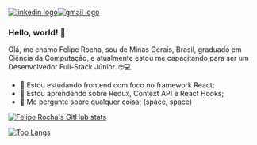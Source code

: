 <a href="https://www.linkedin.com/in/felipe-silva-rocha/">![linkedin logo](https://img.shields.io/badge/LinkedIn-0077B5?style=for-the-badge&logo=linkedin&logoColor=white)</a><a href="mailto: felipe.sr27@gmail.com"><img src="https://img.shields.io/badge/Gmail-D14836?style=for-the-badge&logo=gmail&logoColor=white" alt="gmail logo"/></a>

### Hello, world! 👋
 
Olá, me chamo Felipe Rocha, sou de Minas Gerais, Brasil, graduado em Ciência da Computação, e atualmente estou me capacitando para ser um Desenvolvedor Full-Stack Júnior. :nerd_face::computer:
 
- 🔭 Estou estudando frontend com foco no framework React;
- 🌱 Estou aprendendo sobre Redux, Context API e React Hooks;
- 💬 Me pergunte sobre qualquer coisa;
(space, space)

[![Felipe Rocha's GitHub stats](https://github-readme-stats.vercel.app/api?username=feliperocha-dev&theme=tokyonight)](https://github.com/anuraghazra/github-readme-stats)

[![Top Langs](https://github-readme-stats.vercel.app/api/top-langs/?username=feliperocha-dev&layout=compact&theme=tokyonight)](https://github.com/anuraghazra/github-readme-stats)

<!--
**feliperocha-dev/feliperocha-dev** is a ✨ _special_ ✨ repository because its `README.md` (this file) appears on your GitHub profile.

Here are some ideas to get you started:

- 🔭 I’m currently working on ...
- 🌱 I’m currently learning ...
- 👯 I’m looking to collaborate on ...
- 🤔 I’m looking for help with ...
- 💬 Ask me about ...
- 📫 How to reach me: ...
- 😄 Pronouns: ...
- ⚡ Fun fact: ...
-->
